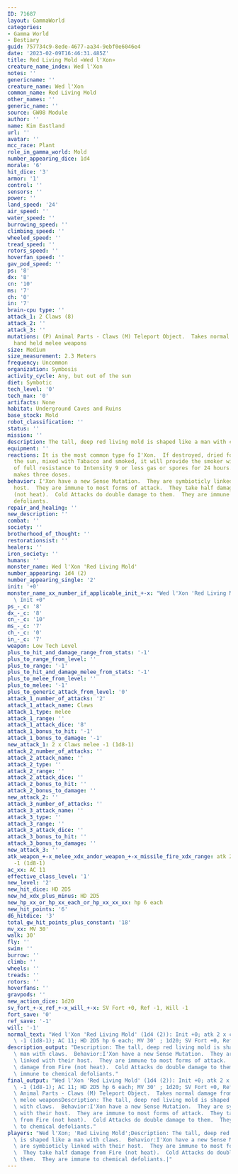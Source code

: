 ```yaml
---
ID: 71687
layout: GammaWorld
categories:
- Gamma World
- Bestiary
guid: 757734c9-8ede-4677-aa34-9ebf0e6046e4
date: '2023-02-09T16:46:31.485Z'
title: Red Living Mold «Wed l'Xon»
creature_name_index: Wed l'Xon
notes: ''
genericname: ''
creature_name: Wed l'Xon
common_name: Red Living Mold
other_names: ''
generic_name: ''
source: GW08 Module
author: ''
name: Kim Eastland
url: ''
avatar: ''
mcc_race: Plant
role_in_gamma_world: Mold
number_appearing_dice: 1d4
morale: '6'
hit_dice: '3'
armor: '1'
control: ''
sensors: ''
power: ''
land_speed: '24'
air_speed: ''
water_speed: ''
burrowing_speed: ''
climbing_speed: ''
wheeled_speed: ''
tread_speed: ''
rotors_speed: ''
hoverfan_speed: ''
gav_pod_speed: ''
ps: '8'
dx: '8'
cn: '10'
ms: '7'
ch: '0'
in: '7'
brain-cpu type: ''
attack_1: 2 Claws (8)
attack_2: ''
attack_3: ''
mutations: (P) Animal Parts - Claws (M) Teleport Object.  Takes normal damage from
  hand held melee weapons
size: Medium
size_measurement: 2.3 Meters
frequency: Uncommon
organization: Symbosis
activity_cycle: Any, but out of the sun
diet: Symbotic
tech_level: '0'
tech_max: '0'
artifacts: None
habitat: Underground Caves and Ruins
base_stock: Mold
robot_classification: ''
status: ''
mission: ''
description: The tall, deep red living mold is shaped like a man with claws.
equipment: ''
reactions: It is the most common type fo I'Xon.  If destroyed, dried for 2 days in
  the sun, mixed with Tabacco and smoked, it will provide the smoker with the equivalencey
  of full resistance to Intensity 9 or less gas or spores for 24 hours.  One wedI'Xon
  makes three doses.
behavior: I'Xon have a new Sense Mutation.  They are symbioticly linked with their
  host.  They are immune to most forms of attack.  They take half damage from Fire
  (not heat).  Cold Attacks do double damage to them.  They are immune to chemical
  defoliants.
repair_and_healing: ''
new_description: ''
combat: ''
society: ''
brotherhood_of_thought: ''
restorationsist: ''
healers: ''
iron_society: ''
humans: ''
monster_name: Wed l'Xon 'Red Living Mold'
number_appearing: 1d4 (2)
number_appearing_single: '2'
init: '+0'
monster_name_xx_number_if_applicable_init_+-x: "Wed l'Xon 'Red Living Mold' (1d4 (2)):\
  \ Init +0"
ps_-_c: '8'
dx_-_c: '8'
cn_-_c: '10'
ms_-_c: '7'
ch_-_c: '0'
in_-_c: '7'
weapon: Low Tech Level
plus_to_hit_and_damage_range_from_stats: '-1'
plus_to_range_from_level: ''
plus_to_range: '-1'
plus_to_hit_and_damage_melee_from_stats: '-1'
plus_to_melee_from_level: ''
plus_to_melee: '-1'
plus_to_generic_attack_from_level: '0'
attack_1_number_of_attacks: '2'
attack_1_attack_name: Claws
attack_1_type: melee
attack_1_range: ''
attack_1_attack_dice: '8'
attack_1_bonus_to_hit: '-1'
attack_1_bonus_to_damage: '-1'
new_attack_1: 2 x Claws melee -1 (1d8-1)
attack_2_number_of_attacks: ''
attack_2_attack_name: ''
attack_2_type: ''
attack_2_range: ''
attack_2_attack_dice: ''
attack_2_bonus_to_hit: ''
attack_2_bonus_to_damage: ''
new_attack_2: ''
attack_3_number_of_attacks: ''
attack_3_attack_name: ''
attack_3_type: ''
attack_3_range: ''
attack_3_attack_dice: ''
attack_3_bonus_to_hit: ''
attack_3_bonus_to_damage: ''
new_attack_3: ''
atk_weapon_+-x_melee_xdx_andor_weapon_+-x_missile_fire_xdx_range: atk 2 x claws melee
  -1 (1d8-1)
ac_xx: AC 11
effective_class_level: '1'
new_level: '2'
new_hit_dice: HD 2D5
new_hd_xdx_plus_minus: HD 2D5
new_hp_xx_or_hp_xx_each_or_hp_xx_xx_xx: hp 6 each
new_hit_points: '6'
d6_hitdice: '3'
total_gw_hit_points_plus_constant: '18'
mv_xx: MV 30'
walk: 30'
fly: ''
swim: ''
burrow: ''
climb: ''
wheels: ''
treads: ''
rotors: ''
hoverfans: ''
gravpods: ''
new_action_dice: 1d20
sv_fort_+-x_ref_+-x_will_+-x: SV Fort +0, Ref -1, Will -1
fort_save: '0'
ref_save: '-1'
will: '-1'
normal_text: "Wed l'Xon 'Red Living Mold' (1d4 (2)): Init +0; atk 2 x claws melee\
  \ -1 (1d8-1); AC 11; HD 2D5 hp 6 each; MV 30' ; 1d20; SV Fort +0, Ref -1, Will -1"
description_output: "Description: The tall, deep red living mold is shaped like a\
  \ man with claws.  Behavior:I'Xon have a new Sense Mutation.  They are symbioticly\
  \ linked with their host.  They are immune to most forms of attack.  They take half\
  \ damage from Fire (not heat).  Cold Attacks do double damage to them.  They are\
  \ immune to chemical defoliants."
final_output: "Wed l'Xon 'Red Living Mold' (1d4 (2)): Init +0; atk 2 x claws melee\
  \ -1 (1d8-1); AC 11; HD 2D5 hp 6 each; MV 30' ; 1d20; SV Fort +0, Ref -1, Will -1(P)\
  \ Animal Parts - Claws (M) Teleport Object.  Takes normal damage from hand held\
  \ melee weaponsDescription: The tall, deep red living mold is shaped like a man\
  \ with claws.  Behavior:I'Xon have a new Sense Mutation.  They are symbioticly linked\
  \ with their host.  They are immune to most forms of attack.  They take half damage\
  \ from Fire (not heat).  Cold Attacks do double damage to them.  They are immune\
  \ to chemical defoliants."
players: "Wed l'Xon; 'Red Living Mold';Description: The tall, deep red living mold\
  \ is shaped like a man with claws.  Behavior:I'Xon have a new Sense Mutation.  They\
  \ are symbioticly linked with their host.  They are immune to most forms of attack.\
  \  They take half damage from Fire (not heat).  Cold Attacks do double damage to\
  \ them.  They are immune to chemical defoliants.|"
---
```

</br>